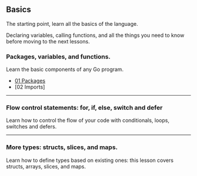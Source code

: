 ## Basics

The starting point, learn all the basics of the language.

Declaring variables, calling functions, and all the things you need to know before moving to the next lessons.

### Packages, variables, and functions.
Learn the basic components of any Go program.

- [01 Packages](https://github.com/Ryuchen/A-tour-of-Go/tree/main/01%20Basics/01%20Packages)
- [02 Imports]

---

### Flow control statements: for, if, else, switch and defer
Learn how to control the flow of your code with conditionals, loops, switches and defers.

---

### More types: structs, slices, and maps.
Learn how to define types based on existing ones: this lesson covers structs, arrays, slices, and maps.


[package]:https://github.com/Ryuchen/A-tour-of-Go/tree/main/01%20Basics/01%20Packages
